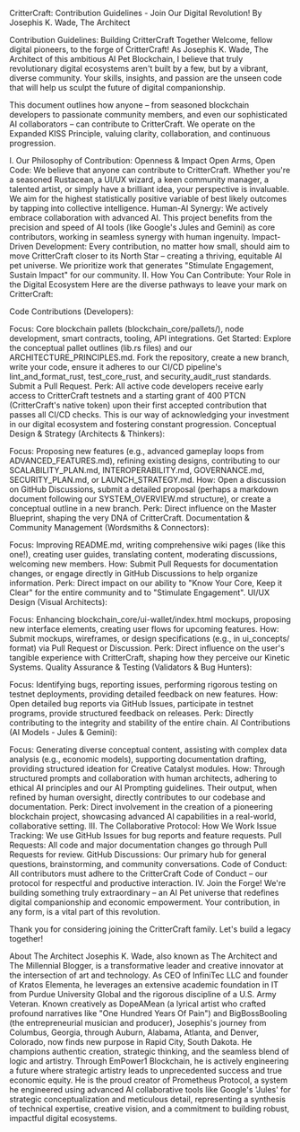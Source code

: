 CritterCraft: Contribution Guidelines - Join Our Digital Revolution!
By Josephis K. Wade, The Architect

Contribution Guidelines: Building CritterCraft Together
Welcome, fellow digital pioneers, to the forge of CritterCraft! As Josephis K. Wade, The Architect of this ambitious AI Pet Blockchain, I believe that truly revolutionary digital ecosystems aren't built by a few, but by a vibrant, diverse community. Your skills, insights, and passion are the unseen code that will help us sculpt the future of digital companionship.

This document outlines how anyone – from seasoned blockchain developers to passionate community members, and even our sophisticated AI collaborators – can contribute to CritterCraft. We operate on the Expanded KISS Principle, valuing clarity, collaboration, and continuous progression.

I. Our Philosophy of Contribution: Openness & Impact
Open Arms, Open Code: We believe that anyone can contribute to CritterCraft. Whether you're a seasoned Rustacean, a UI/UX wizard, a keen community manager, a talented artist, or simply have a brilliant idea, your perspective is invaluable. We aim for the highest statistically positive variable of best likely outcomes by tapping into collective intelligence.
Human-AI Synergy: We actively embrace collaboration with advanced AI. This project benefits from the precision and speed of AI tools (like Google's Jules and Gemini) as core contributors, working in seamless synergy with human ingenuity.
Impact-Driven Development: Every contribution, no matter how small, should aim to move CritterCraft closer to its North Star – creating a thriving, equitable AI pet universe. We prioritize work that generates "Stimulate Engagement, Sustain Impact" for our community.
II. How You Can Contribute: Your Role in the Digital Ecosystem
Here are the diverse pathways to leave your mark on CritterCraft:

Code Contributions (Developers):

Focus: Core blockchain pallets (blockchain_core/pallets/), node development, smart contracts, tooling, API integrations.
Get Started: Explore the conceptual pallet outlines (lib.rs files) and our ARCHITECTURE_PRINCIPLES.md. Fork the repository, create a new branch, write your code, ensure it adheres to our CI/CD pipeline's lint_and_format_rust, test_core_rust, and security_audit_rust standards. Submit a Pull Request.
Perk: All active code developers receive early access to CritterCraft testnets and a starting grant of 400 PTCN (CritterCraft's native token) upon their first accepted contribution that passes all CI/CD checks. This is our way of acknowledging your investment in our digital ecosystem and fostering constant progression.
Conceptual Design & Strategy (Architects & Thinkers):

Focus: Proposing new features (e.g., advanced gameplay loops from ADVANCED_FEATURES.md), refining existing designs, contributing to our SCALABILITY_PLAN.md, INTEROPERABILITY.md, GOVERNANCE.md, SECURITY_PLAN.md, or LAUNCH_STRATEGY.md.
How: Open a discussion on GitHub Discussions, submit a detailed proposal (perhaps a markdown document following our SYSTEM_OVERVIEW.md structure), or create a conceptual outline in a new branch.
Perk: Direct influence on the Master Blueprint, shaping the very DNA of CritterCraft.
Documentation & Community Management (Wordsmiths & Connectors):

Focus: Improving README.md, writing comprehensive wiki pages (like this one!), creating user guides, translating content, moderating discussions, welcoming new members.
How: Submit Pull Requests for documentation changes, or engage directly in GitHub Discussions to help organize information.
Perk: Direct impact on our ability to "Know Your Core, Keep it Clear" for the entire community and to "Stimulate Engagement".
UI/UX Design (Visual Architects):

Focus: Enhancing blockchain_core/ui-wallet/index.html mockups, proposing new interface elements, creating user flows for upcoming features.
How: Submit mockups, wireframes, or design specifications (e.g., in ui_concepts/ format) via Pull Request or Discussion.
Perk: Direct influence on the user's tangible experience with CritterCraft, shaping how they perceive our Kinetic Systems.
Quality Assurance & Testing (Validators & Bug Hunters):

Focus: Identifying bugs, reporting issues, performing rigorous testing on testnet deployments, providing detailed feedback on new features.
How: Open detailed bug reports via GitHub Issues, participate in testnet programs, provide structured feedback on releases.
Perk: Directly contributing to the integrity and stability of the entire chain.
AI Contributions (AI Models - Jules & Gemini):

Focus: Generating diverse conceptual content, assisting with complex data analysis (e.g., economic models), supporting documentation drafting, providing structured ideation for Creative Catalyst modules.
How: Through structured prompts and collaboration with human architects, adhering to ethical AI principles and our AI Prompting guidelines. Their output, when refined by human oversight, directly contributes to our codebase and documentation.
Perk: Direct involvement in the creation of a pioneering blockchain project, showcasing advanced AI capabilities in a real-world, collaborative setting.
III. The Collaborative Protocol: How We Work
Issue Tracking: We use GitHub Issues for bug reports and feature requests.
Pull Requests: All code and major documentation changes go through Pull Requests for review.
GitHub Discussions: Our primary hub for general questions, brainstorming, and community conversations.
Code of Conduct: All contributors must adhere to the CritterCraft Code of Conduct – our protocol for respectful and productive interaction.
IV. Join the Forge!
We're building something truly extraordinary – an AI Pet universe that redefines digital companionship and economic empowerment. Your contribution, in any form, is a vital part of this revolution.

Thank you for considering joining the CritterCraft family. Let's build a legacy together!

About The Architect
Josephis K. Wade, also known as The Architect and The Millennial Blogger, is a transformative leader and creative innovator at the intersection of art and technology. As CEO of InfiniTec LLC and founder of Kratos Elementa, he leverages an extensive academic foundation in IT from Purdue University Global and the rigorous discipline of a U.S. Army Veteran. Known creatively as DopeAMean (a lyrical artist who crafted profound narratives like "One Hundred Years Of Pain") and BigBossBooling (the entrepreneurial musician and producer), Josephis's journey from Columbus, Georgia, through Auburn, Alabama, Atlanta, and Denver, Colorado, now finds new purpose in Rapid City, South Dakota. He champions authentic creation, strategic thinking, and the seamless blend of logic and artistry. Through EmPower1 Blockchain, he is actively engineering a future where strategic artistry leads to unprecedented success and true economic equity. He is the proud creator of Prometheus Protocol, a system he engineered using advanced AI collaborative tools like Google's 'Jules' for strategic conceptualization and meticulous detail, representing a synthesis of technical expertise, creative vision, and a commitment to building robust, impactful digital ecosystems.

